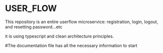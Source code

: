 # USER_FLOW
This repository is an entire userflow microservice: registration, login, logout, and resetting password...etc

it is using typescript and clean architecture principles.

#The documentation file has all the necessary information to start
